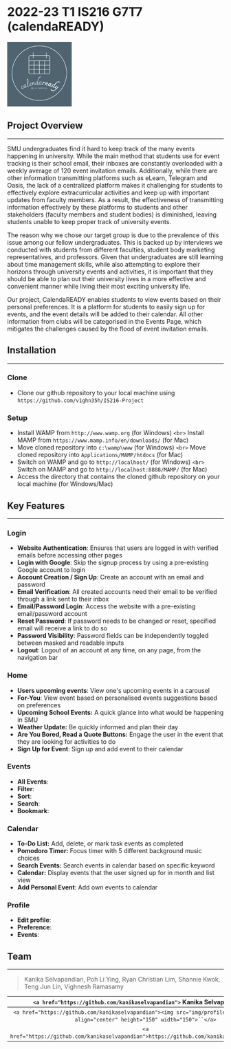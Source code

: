 # 2022-23 T1 IS216 G7T7 (calendaREADY)

<a>
    <img src="img/logo/logo-greenbg.png" title="calendaREADY" alt="calendaREADY" style="height: 150px">
</a>

## Project Overview

---

SMU undergraduates find it hard to keep track of the many events happening in university. While the main method that students use for event tracking is their school email, their inboxes are constantly overloaded with a weekly average of 120 event invitation emails. Additionally, while there are other information transmitting platforms such as eLearn, Telegram and Oasis, the lack of a centralized platform makes it challenging for students to effectively explore extracurricular activities and keep up with important updates from faculty members. As a result, the effectiveness of transmitting information effectively by these platforms to students and other stakeholders (faculty members and student bodies) is diminished, leaving students unable to keep proper track of university events.

The reason why we chose our target group is due to the prevalence of this issue among our fellow undergraduates. This is backed up by interviews we conducted with students from different faculties, student body marketing representatives, and professors. Given that undergraduates are still learning about time management skills, while also attempting to explore their horizons through university events and activities, it is important that they should be able to plan out their university lives in a more effective and convenient manner while living their most exciting university life.

Our project, CalendaREADY enables students to view events based on their personal preferences. It is a platform for students to easily sign up for events, and the event details will be added to their calendar. All other information from clubs will be categorised in the Events Page, which mitigates the challenges caused by the flood of event invitation emails.

## Installation

---

### Clone

- Clone our github repository to your local machine using `https://github.com/v1ghn35h/IS216-Project`

### Setup

- Install WAMP from `http://www.wamp.org` (for Windows)
  `<br>` Install MAMP from `https://www.mamp.info/en/downloads/` (for Mac)
- Move cloned repository into `c:\wamp\www` (for Windows)
  `<br>` Move cloned repository into `Applications/MAMP/htdocs` (for Mac)
- Switch on WAMP and go to `http://localhost/` (for Windows)
  `<br>` Switch on MAMP and go to `http://localhost:8888/MAMP/` (for Mac)
- Access the directory that contains the cloned github repository on your local machine (for Windows/Mac)

## Key Features

---

### Login

- **Website Authentication**: Ensures that users are logged in with verified emails before accessing other pages
- **Login with Google**: Skip the signup process by using a pre-existing Google account to login
- **Account Creation / Sign Up**: Create an account with an email and password
- **Email Verification**: All created accounts need their email to be verified through a link sent to their inbox
- **Email/Password Login**: Access the website with a pre-existing email/password account
- **Reset Password**: If password needs to be changed or reset, specified email will receive a link to do so
- **Password Visibility**: Password fields can be independently toggled between masked and readable inputs
- **Logout**: Logout of an account at any time, on any page, from the navigation bar

### Home

- **Users upcoming events**: View one's upcoming events in a carousel
- **For-You**: View event based on personalised events suggestions based on preferences
- **Upcoming School Events:** A quick glance into what would be happening in SMU
- **Weather Update:** Be quickly informed and plan their day
- **Are You Bored, Read a Quote Buttons:** Engage the user in the event that they are looking for activities to do
- **Sign Up for Event**: Sign up and add event to their calendar

### Events

- **All Events**:
- **Filter**:
- **Sort**:
- **Search**:
- **Bookmark**:

### Calendar

- **To-Do List:** Add, delete, or mark task events as completed
- **Pomodoro Timer:** Focus timer with 5 different background music choices
- **Search Events:** Search events in calendar based on specific keyword
- **Calendar:** Display events that the user signed up for in month and list view
- **Add Personal Event**: Add own events to calendar

### Profile

- **Edit profile**:
- **Preference**:
- **Events**:

## Team

---

> Kanika Selvapandian, Poh Li Ying, Ryan Christian Lim, Shannie Kwok, Teng Jun Lin, Vighnesh Ramasamy

|                         `<a href="https://github.com/kanikaselvapandian">` **Kanika Selvapandian** `</a>`                         |                             `<a href="https://github.com/liyingpoh">` **Poh Li Ying** `</a>`                             |                        `<a href="https://github.com/ryanlimsmu">` **Ryan Christian Lim** `</a>`                        |                             `<a href="https://github.com/shanniekwok">` **Shannie Kwok** `</a>`                             |                            `<a href="https://github.com/junlinteng">` **Teng Jun Lin** `</a>`                            |                           `<a href="https://github.com/v1ghn35h">` **Vighnesh Ramasamy** `</a>`                           |
| :-----------------------------------------------------------------------------------------------------------------------------------------: | :--------------------------------------------------------------------------------------------------------------------------------: | :-------------------------------------------------------------------------------------------------------------------------------: | :------------------------------------------------------------------------------------------------------------------------------------: | :---------------------------------------------------------------------------------------------------------------------------------: | :---------------------------------------------------------------------------------------------------------------------------------: |
| `<a href="https://github.com/kanikaselvapandian"><img src="img/profile-pics/kanika.png" align="center" height="150" width="150">``</a>` | `<a href="https://github.com/liyingpoh"><img src="img/profile-pics/liying.png" align="center" height="150" width="150">``</a>` | `<a href="https://github.com/ryanlimsmu"><img src="img/profile-pics/ryan.png" align="center" height="150" width="150">``</a>` | `<a href="https://github.com/shanniekwok"><img src="img/profile-pics/shannie.png" align="center" height="150" width="150" >``</a>` | `<a href="https://github.com/junlinteng"><img src="img/profile-pics/junlin.png" align="center" height="150" width="150">``</a>` | `<a href="https://github.com/v1ghn35h"><img src="img/profile-pics/vighnesh.png" align="center" height="150" width="150">``</a>` |
|                      `<a href="https://github.com/kanikaselvapandian">https://github.com/kanikaselvapandian``</a>`                      |                          `<a href="https://github.com/liyingpoh">https://github.com/liyingpoh``</a>`                          |                         `<a href="https://github.com/ryanlimsmu">https://github.com/ryanlimsmu``</a>`                         |                          `<a href="https://github.com/shanniekwok">https://github.com/shanniekwok``</a>`                          |                          `<a href="https://github.com/junlinteng">https://github.com/junlinteng``</a>`                          |                            `<a href="https://github.com/v1ghn35h">https://github.com/v1ghn35h``</a>`                            |
